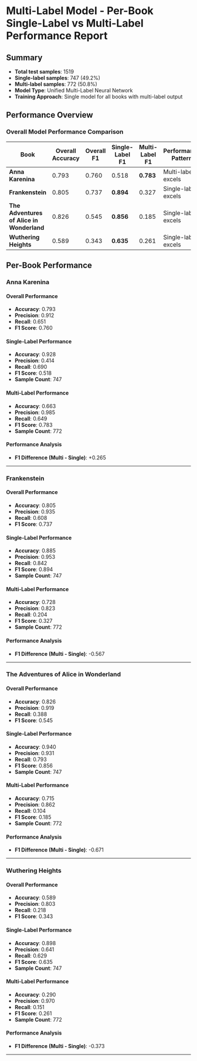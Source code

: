 # Multi-Label Model - Per-Book Single-Label vs Multi-Label Performance Report

## Summary
- **Total test samples**: 1519
- **Single-label samples**: 747 (49.2%)
- **Multi-label samples**: 772 (50.8%)
- **Model Type**: Unified Multi-Label Neural Network
- **Training Approach**: Single model for all books with multi-label output

## Performance Overview

### Overall Model Performance Comparison

| Book | Overall Accuracy | Overall F1 | Single-Label F1 | Multi-Label F1 | Performance Pattern |
|------|------------------|------------|-----------------|----------------|-------------------|
| **Anna Karenina** | 0.793 | 0.760 | 0.518 | **0.783** | Multi-label excels |
| **Frankenstein** | 0.805 | 0.737 | **0.894** | 0.327 | Single-label excels |
| **The Adventures of Alice in Wonderland** | 0.826 | 0.545 | **0.856** | 0.185 | Single-label excels |
| **Wuthering Heights** | 0.589 | 0.343 | **0.635** | 0.261 | Single-label excels |
## Per-Book Performance

### Anna Karenina

#### Overall Performance
- **Accuracy**: 0.793
- **Precision**: 0.912
- **Recall**: 0.651
- **F1 Score**: 0.760

#### Single-Label Performance
- **Accuracy**: 0.928
- **Precision**: 0.414
- **Recall**: 0.690
- **F1 Score**: 0.518
- **Sample Count**: 747

#### Multi-Label Performance
- **Accuracy**: 0.663
- **Precision**: 0.985
- **Recall**: 0.649
- **F1 Score**: 0.783
- **Sample Count**: 772

#### Performance Analysis
- **F1 Difference (Multi - Single)**: +0.265
---

### Frankenstein

#### Overall Performance
- **Accuracy**: 0.805
- **Precision**: 0.935
- **Recall**: 0.608
- **F1 Score**: 0.737

#### Single-Label Performance
- **Accuracy**: 0.885
- **Precision**: 0.953
- **Recall**: 0.842
- **F1 Score**: 0.894
- **Sample Count**: 747

#### Multi-Label Performance
- **Accuracy**: 0.728
- **Precision**: 0.823
- **Recall**: 0.204
- **F1 Score**: 0.327
- **Sample Count**: 772

#### Performance Analysis
- **F1 Difference (Multi - Single)**: -0.567
---

### The Adventures of Alice in Wonderland

#### Overall Performance
- **Accuracy**: 0.826
- **Precision**: 0.919
- **Recall**: 0.388
- **F1 Score**: 0.545

#### Single-Label Performance
- **Accuracy**: 0.940
- **Precision**: 0.931
- **Recall**: 0.793
- **F1 Score**: 0.856
- **Sample Count**: 747

#### Multi-Label Performance
- **Accuracy**: 0.715
- **Precision**: 0.862
- **Recall**: 0.104
- **F1 Score**: 0.185
- **Sample Count**: 772

#### Performance Analysis
- **F1 Difference (Multi - Single)**: -0.671
---

### Wuthering Heights

#### Overall Performance
- **Accuracy**: 0.589
- **Precision**: 0.803
- **Recall**: 0.218
- **F1 Score**: 0.343

#### Single-Label Performance
- **Accuracy**: 0.898
- **Precision**: 0.641
- **Recall**: 0.629
- **F1 Score**: 0.635
- **Sample Count**: 747

#### Multi-Label Performance
- **Accuracy**: 0.290
- **Precision**: 0.970
- **Recall**: 0.151
- **F1 Score**: 0.261
- **Sample Count**: 772

#### Performance Analysis
- **F1 Difference (Multi - Single)**: -0.373
---

